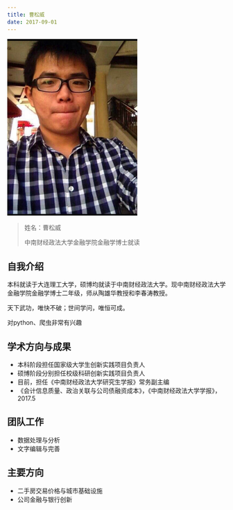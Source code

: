 ```yaml
---
title: 曹松威
date: 2017-09-01
---
```


<img width="300px" style="text-align:center;" src="index/Wilsoncao.jpg" alt="" />

>姓名：曹松威
>
>中南财经政法大学金融学院金融学博士就读




## 自我介绍

本科就读于大连理工大学，硕博均就读于中南财经政法大学。现中南财经政法大学金融学院金融学博士二年级，师从陶雄华教授和李春涛教授。

天下武功，唯快不破；世间学问，唯恒可成。

对python、爬虫非常有兴趣

## 学术方向与成果

- 本科阶段担任国家级大学生创新实践项目负责人
- 硕博阶段分别担任校级科研创新实践项目负责人
- 目前，担任《中南财经政法大学研究生学报》常务副主编
- 《会计信息质量、政治关联与公司债融资成本》，《中南财经政法大学学报》，2017.5

## 团队工作

- 数据处理与分析
- 文字编辑与完善

## 主要方向

- 二手房交易价格与城市基础设施
- 公司金融与银行创新





